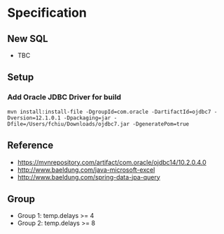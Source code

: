 # Specification 

## New SQL 
* TBC

## Setup

### Add Oracle JDBC Driver for build
```mvn install:install-file -DgroupId=com.oracle -DartifactId=ojdbc7 -Dversion=12.1.0.1 -Dpackaging=jar -Dfile=/Users/fchiu/Downloads/ojdbc7.jar -DgeneratePom=true```

## Reference 
* https://mvnrepository.com/artifact/com.oracle/ojdbc14/10.2.0.4.0
* http://www.baeldung.com/java-microsoft-excel
* http://www.baeldung.com/spring-data-jpa-query

## Group

* Group 1: temp.delays >= 4
* Group 2: temp.delays >= 8